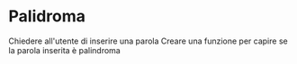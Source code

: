 # Palidroma

Chiedere all'utente di inserire una parola
Creare una funzione per capire se la parola inserita è palindroma

